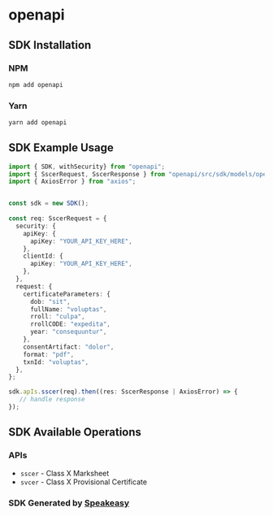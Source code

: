 # openapi

<!-- Start SDK Installation -->
## SDK Installation

### NPM

```bash
npm add openapi
```

### Yarn

```bash
yarn add openapi
```
<!-- End SDK Installation -->

## SDK Example Usage
<!-- Start SDK Example Usage -->
```typescript
import { SDK, withSecurity} from "openapi";
import { SscerRequest, SscerResponse } from "openapi/src/sdk/models/operations";
import { AxiosError } from "axios";


const sdk = new SDK();
    
const req: SscerRequest = {
  security: {
    apiKey: {
      apiKey: "YOUR_API_KEY_HERE",
    },
    clientId: {
      apiKey: "YOUR_API_KEY_HERE",
    },
  },
  request: {
    certificateParameters: {
      dob: "sit",
      fullName: "voluptas",
      rroll: "culpa",
      rrollCODE: "expedita",
      year: "consequuntur",
    },
    consentArtifact: "dolor",
    format: "pdf",
    txnId: "voluptas",
  },
};

sdk.apIs.sscer(req).then((res: SscerResponse | AxiosError) => {
   // handle response
});
```
<!-- End SDK Example Usage -->

<!-- Start SDK Available Operations -->
## SDK Available Operations

### APIs

* `sscer` - Class X Marksheet
* `svcer` - Class X Provisional Certificate

<!-- End SDK Available Operations -->

### SDK Generated by [Speakeasy](https://docs.speakeasyapi.dev/docs/using-speakeasy/client-sdks)
